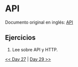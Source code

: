 # API

Documento original en inglés: [API](https://github.com/Asabeneh/30-Days-Of-Python/blob/master/28_Day_API/28_API.md)

## Ejercicios

1. Lee sobre API y HTTP.

[<< Day 27](../27_Python_con_MongoDB/README.md) | [Day 29 >>](../29_Construcción_de_API/README.md)
